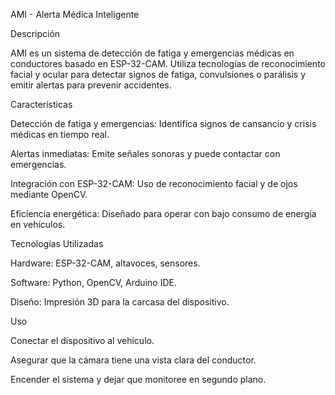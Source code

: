 AMI - Alerta Médica Inteligente

Descripción

AMI es un sistema de detección de fatiga y emergencias médicas en conductores basado en ESP-32-CAM. Utiliza tecnologías de reconocimiento facial y ocular para detectar signos de fatiga, convulsiones o parálisis y emitir alertas para prevenir accidentes.

Características

Detección de fatiga y emergencias: Identifica signos de cansancio y crisis médicas en tiempo real.

Alertas inmediatas: Emite señales sonoras y puede contactar con emergencias.

Integración con ESP-32-CAM: Uso de reconocimiento facial y de ojos mediante OpenCV.

Eficiencia energética: Diseñado para operar con bajo consumo de energía en vehículos.

Tecnologías Utilizadas

Hardware: ESP-32-CAM, altavoces, sensores.

Software: Python, OpenCV, Arduino IDE.

Diseño: Impresión 3D para la carcasa del dispositivo.


Uso

Conectar el dispositivo al vehículo.

Asegurar que la cámara tiene una vista clara del conductor.

Encender el sistema y dejar que monitoree en segundo plano.


